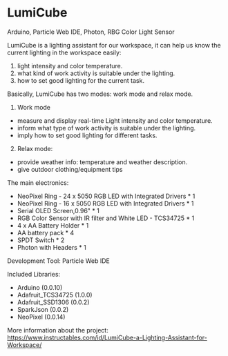 # LumiCube
 Arduino, Particle Web IDE, Photon, RBG Color Light Sensor

LumiCube is a lighting assistant for our workspace, it can help us know the current lighting in the workspace easily:
1) light intensity and color temperature.
2) what kind of work activity is suitable under the lighting.
3) how to set good lighting for the current task.

Basically, LumiCube has two modes: work mode and relax mode.

1) Work mode
- measure and display real-time Light intensity and color temperature.
- inform what type of work activity is suitable under the lighting.
- imply how to set good lighting for different tasks.

2) Relax mode:
- provide weather info: temperature and weather description.
- give outdoor clothing/equipment tips

The main electronics:
- NeoPixel Ring - 24 x 5050 RGB LED with Integrated Drivers * 1
- NeoPixel Ring - 16 x 5050 RGB LED with Integrated Drivers * 1
- Serial OLED Screen,0.96" * 1
- RGB Color Sensor with IR filter and White LED - TCS34725 * 1
- 4 x AA Battery Holder * 1
- AA battery pack * 4
- SPDT Switch * 2
- Photon with Headers * 1

Development Tool: Particle Web IDE

Included Libraries:
- Arduino (0.0.10)
- Adafruit_TCS34725 (1.0.0)
- Adafruit_SSD1306 (0.0.2)
- SparkJson (0.0.2)
- NeoPixel (0.0.14)

More information about the project:
https://www.instructables.com/id/LumiCube-a-Lighting-Assistant-for-Workspace/
